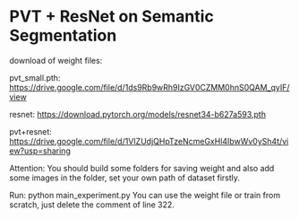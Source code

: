 # PVT + ResNet on Semantic Segmentation

download of weight files:

pvt_small.pth: https://drive.google.com/file/d/1ds9Rb9wRh9IzGV0CZMM0hnS0QAM_qyIF/view

resnet: https://download.pytorch.org/models/resnet34-b627a593.pth

pvt+resnet: https://drive.google.com/file/d/1VIZUdjQHpTzeNcmeGxHl4IbwWv0ySh4t/view?usp=sharing

Attention:
You should build some folders for saving weight and also add some images in the folder, set your own path of dataset firstly.

Run:
python main_experiment.py
You can use the weight file or train from scratch, just delete the comment of line 322.
